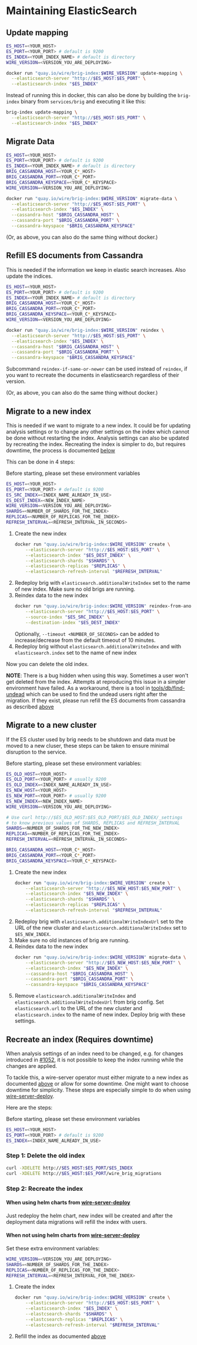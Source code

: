 # Maintaining ElasticSearch

## Update mapping

```bash
ES_HOST=<YOUR_HOST>
ES_PORT=<YOUR_PORT> # default is 9200
ES_INDEX=<YOUR_INDEX_NAME> # default is directory
WIRE_VERSION=<VERSION_YOU_ARE_DEPLOYING>

docker run "quay.io/wire/brig-index:$WIRE_VERSION" update-mapping \
  --elasticsearch-server "http://$ES_HOST:$ES_PORT" \
  --elasticsearch-index "$ES_INDEX"
```

Instead of running this in docker, this can also be done by building the `brig-index` binary from `services/brig` and executing it like this:

```bash
brig-index update-mapping \
  --elasticsearch-server "http://$ES_HOST:$ES_PORT" \
  --elasticsearch-index "$ES_INDEX"
```

## Migrate Data

```bash
ES_HOST=<YOUR_HOST>
ES_PORT=<YOUR_PORT> # default is 9200
ES_INDEX=<YOUR_INDEX_NAME> # default is directory
BRIG_CASSANDRA_HOST=<YOUR_C*_HOST>
BRIG_CASSANDRA_PORT=<YOUR_C*_PORT>
BRIG_CASSANDRA_KEYSPACE=<YOUR_C*_KEYSPACE>
WIRE_VERSION=<VERSION_YOU_ARE_DEPLOYING>

docker run "quay.io/wire/brig-index:$WIRE_VERSION" migrate-data \
  --elasticsearch-server "http://$ES_HOST:$ES_PORT" \
  --elasticsearch-index "$ES_INDEX" \
  --cassandra-host "$BRIG_CASSANDRA_HOST" \
  --cassandra-port "$BRIG_CASSANDRA_PORT" \
  --cassandra-keyspace "$BRIG_CASSANDRA_KEYSPACE"
```

(Or, as above, you can also do the same thing without docker.)

## Refill ES documents from Cassandra

This is needed if the information we keep in elastic search increases.
Also update the indices.

```bash
ES_HOST=<YOUR_HOST>
ES_PORT=<YOUR_PORT> # default is 9200
ES_INDEX=<YOUR_INDEX_NAME> # default is directory
BRIG_CASSANDRA_HOST=<YOUR_C*_HOST>
BRIG_CASSANDRA_PORT=<YOUR_C*_PORT>
BRIG_CASSANDRA_KEYSPACE=<YOUR_C*_KEYSPACE>
WIRE_VERSION=<VERSION_YOU_ARE_DEPLOYING>

docker run "quay.io/wire/brig-index:$WIRE_VERSION" reindex \
  --elasticsearch-server "http://$ES_HOST:$ES_PORT" \
  --elasticsearch-index "$ES_INDEX" \
  --cassandra-host "$BRIG_CASSANDRA_HOST" \
  --cassandra-port "$BRIG_CASSANDRA_PORT" \
  --cassandra-keyspace "$BRIG_CASSANDRA_KEYSPACE"
```

Subcommand `reindex-if-same-or-newer` can be used instead of `reindex`, if you want to recreate the documents in elasticsearch regardless of their version.

(Or, as above, you can also do the same thing without docker.)

## Migrate to a new index

This is needed if we want to migrate to a new index. It could be for updating
analysis settings or to change any other settings on the index which cannot be
done without restarting the index. Analysis settings can also be updated by
recreating the index. Recreating the index is simpler to do, but requires
downtime, the process is documented [below](#recreate-an-index-requires-downtime)

This can be done in 4 steps:

Before starting, please set these environment variables
```bash
ES_HOST=<YOUR_HOST>
ES_PORT=<YOUR_PORT> # default is 9200
ES_SRC_INDEX=<INDEX_NAME_ALREADY_IN_USE>
ES_DEST_INDEX=<NEW_INDEX_NAME>
WIRE_VERSION=<VERSION_YOU_ARE_DEPLOYING>
SHARDS=<NUMBER_OF_SHARDS_FOR_THE_INDEX>
REPLICAS=<NUMBER_OF_REPLICAS_FOR_THE_INDEX>
REFRESH_INTERVAL=<REFRESH_INTERVAL_IN_SECONDS>
```

1. Create the new index
   ```bash
   docker run "quay.io/wire/brig-index:$WIRE_VERSION" create \
       --elasticsearch-server "http://$ES_HOST:$ES_PORT" \
       --elasticsearch-index "$ES_DEST_INDEX" \
       --elasticsearch-shards "$SHARDS" \
       --elasticsearch-replicas "$REPLICAS" \
       --elasticsearch-refresh-interval "$REFRESH_INTERVAL"
   ```
1. Redeploy brig with `elasticsearch.additionalWriteIndex` set to the name of new index. Make sure no old brigs are running.
1. Reindex data to the new index
   ```bash
   docker run "quay.io/wire/brig-index:$WIRE_VERSION" reindex-from-another-index \
       --elasticsearch-server "http://$ES_HOST:$ES_PORT" \
       --source-index "$ES_SRC_INDEX" \
       --destination-index "$ES_DEST_INDEX"
   ```
   Optionally, `--timeout <NUMBER_OF_SECONDS>` can be added to increase/decrease from the default timeout of 10 minutes.
1. Redeploy brig without `elasticsearch.additionalWriteIndex` and with `elasticsearch.index` set to the name of new index

Now you can delete the old index.

**NOTE**: There is a bug hidden when using this way. Sometimes a user won't get
deleted from the index. Attempts at reproducing this issue in a simpler
environment have failed. As a workaround, there is a tool in
[tools/db/find-undead](../../tools/db/find-undead) which can be used to find the
undead users right after the migration. If they exist, please run refill the ES
documents from cassandra as described [above](#refill-es-documents-from-cassandra)

## Migrate to a new cluster

If the ES cluster used by brig needs to be shutdown and data must be moved to a
new cluser, these steps can be taken to ensure minimal disruption to the
service.

Before starting, please set these environment variables:

```bash
ES_OLD_HOST=<YOUR_HOST>
ES_OLD_PORT=<YOUR_PORT> # usually 9200
ES_OLD_INDEX=<INDEX_NAME_ALREADY_IN_USE>
ES_NEW_HOST=<YOUR_HOST>
ES_NEW_PORT=<YOUR_PORT> # usually 9200
ES_NEW_INDEX=<NEW_INDEX_NAME>
WIRE_VERSION=<VERSION_YOU_ARE_DEPLOYING>

# Use curl http://$ES_OLD_HOST:$ES_OLD_PORT/$ES_OLD_INDEX/_settings
# to know previous values of SHARDS, REPLICAS and REFRESH_INTERVAL
SHARDS=<NUMBER_OF_SHARDS_FOR_THE_NEW_INDEX>
REPLICAS=<NUMBER_OF_REPLICAS_FOR_THE_INDEX>
REFRESH_INTERVAL=<REFRESH_INTERVAL_IN_SECONDS>

BRIG_CASSANDRA_HOST=<YOUR_C*_HOST>
BRIG_CASSANDRA_PORT=<YOUR_C*_PORT>
BRIG_CASSANDRA_KEYSPACE=<YOUR_C*_KEYSPACE>
```

1. Create the new index
   ```bash
   docker run "quay.io/wire/brig-index:$WIRE_VERSION" create \
       --elasticsearch-server "http://$ES_NEW_HOST:$ES_NEW_PORT" \
       --elasticsearch-index "$ES_NEW_INDEX" \
       --elasticsearch-shards "$SHARDS" \
       --elasticsearch-replicas "$REPLICAS" \
       --elasticsearch-refresh-interval "$REFRESH_INTERVAL"
   ```
1. Redeploy brig with `elasticsearch.additionalWriteIndexUrl` set to the URL of
   the new cluster and `elasticsearch.additionalWriteIndex` set to
   `$ES_NEW_INDEX`.
1. Make sure no old instances of brig are running.
1. Reindex data to the new index
   ```bash
   docker run "quay.io/wire/brig-index:$WIRE_VERSION" migrate-data \
       --elasticsearch-server "http://$ES_NEW_HOST:$ES_NEW_PORT" \
       --elasticsearch-index "$ES_NEW_INDEX" \
       --cassandra-host "$BRIG_CASSANDRA_HOST" \
       --cassandra-port "$BRIG_CASSANDRA_PORT" \
       --cassandra-keyspace "$BRIG_CASSANDRA_KEYSPACE"
   ```
1. Remove `elasticsearch.additionalWriteIndex` and
   `elasticsearch.additionalWriteIndexUrl` from brig config. Set
   `elasticsearch.url` to the URL of the new cluster and `elasticsearch.index`
   to the name of new index. Deploy brig with these settings.

## Recreate an index (Requires downtime)

When analysis settings of an index need to be changed, e.g. for changes
introduced in [#1052](https://github.com/wireapp/wire-server/pull/1052),
it is not possible to keep the index running while the changes are applied.

To tackle this, a wire-server operator must either migrate to a new index as
documented [above](#migrate-to-a-new-index) or allow for some downtime. One
might want to choose downtime for simplicity. These steps are especially simple
to do when using [wire-server-deploy](https://github.com/wireapp/wire-server-deploy/).

Here are the steps:

Before starting, please set these environment variables
```bash
ES_HOST=<YOUR_HOST>
ES_PORT=<YOUR_PORT> # default is 9200
ES_INDEX=<INDEX_NAME_ALREADY_IN_USE>
```

### Step 1: Delete the old index
```bash
curl -XDELETE http://$ES_HOST:$ES_PORT/$ES_INDEX
curl -XDELETE http://$ES_HOST:$ES_PORT/wire_brig_migrations
```

### Step 2: Recreate the index

#### When using helm charts from [wire-server-deploy](https://github.com/wireapp/wire-server-deploy)

Just redeploy the helm chart, new index will be created and after the deployment
data migrations will refill the index with users.


#### When not using helm charts from [wire-server-deploy](https://github.com/wireapp/wire-server-deploy)

Set these extra environment variables:
```bash
WIRE_VERSION=<VERSION_YOU_ARE_DEPLOYING>
SHARDS=<NUMBER_OF_SHARDS_FOR_THE_INDEX>
REPLICAS=<NUMBER_OF_REPLICAS_FOR_THE_INDEX>
REFRESH_INTERVAL=<REFRESH_INTERVAL_FOR_THE_INDEX>
```
1. Create the index
   ```bash
   docker run "quay.io/wire/brig-index:$WIRE_VERSION" create \
       --elasticsearch-server "http://$ES_HOST:$ES_PORT" \
       --elasticsearch-index "$ES_INDEX" \
       --elastcsearch-shards "$SHARDS" \
       --elastcsearch-replicas "$REPLICAS" \
       --elastcsearch-refresh-interval "$REFRESH_INTERVAL"
   ```
1. Refill the index as documented [above](#refill-es-documents-from-cassandra)
